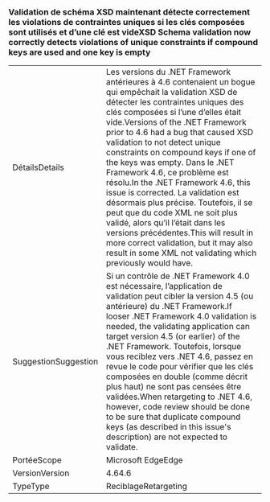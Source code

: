 ### <a name="xsd-schema-validation-now-correctly-detects-violations-of-unique-constraints-if-compound-keys-are-used-and-one-key-is-empty"></a><span data-ttu-id="781d9-101">Validation de schéma XSD maintenant détecte correctement les violations de contraintes uniques si les clés composées sont utilisés et d’une clé est vide</span><span class="sxs-lookup"><span data-stu-id="781d9-101">XSD Schema validation now correctly detects violations of unique constraints if compound keys are used and one key is empty</span></span>

|   |   |
|---|---|
|<span data-ttu-id="781d9-102">Détails</span><span class="sxs-lookup"><span data-stu-id="781d9-102">Details</span></span>|<span data-ttu-id="781d9-103">Les versions du .NET Framework antérieures à 4.6 contenaient un bogue qui empêchait la validation XSD de détecter les contraintes uniques des clés composées si l’une d’elles était vide.</span><span class="sxs-lookup"><span data-stu-id="781d9-103">Versions of the .NET Framework prior to 4.6 had a bug that caused XSD validation to not detect unique constraints on compound keys if one of the keys was empty.</span></span> <span data-ttu-id="781d9-104">Dans le .NET Framework 4.6, ce problème est résolu.</span><span class="sxs-lookup"><span data-stu-id="781d9-104">In the .NET Framework 4.6, this issue is corrected.</span></span> <span data-ttu-id="781d9-105">La validation est désormais plus précise. Toutefois, il se peut que du code XML ne soit plus validé, alors qu’il l’était dans les versions précédentes.</span><span class="sxs-lookup"><span data-stu-id="781d9-105">This will result in more correct validation, but it may also result in some XML not validating which previously would have.</span></span>|
|<span data-ttu-id="781d9-106">Suggestion</span><span class="sxs-lookup"><span data-stu-id="781d9-106">Suggestion</span></span>|<span data-ttu-id="781d9-107">Si un contrôle de .NET Framework 4.0 est nécessaire, l’application de validation peut cibler la version 4.5 (ou antérieure) du .NET Framework.</span><span class="sxs-lookup"><span data-stu-id="781d9-107">If looser .NET Framework 4.0 validation is needed, the validating application can target version 4.5 (or earlier) of the .NET Framework.</span></span> <span data-ttu-id="781d9-108">Toutefois, lorsque vous reciblez vers .NET 4.6, passez en revue le code pour vérifier que les clés composées en double (comme décrit plus haut) ne sont pas censées être validées.</span><span class="sxs-lookup"><span data-stu-id="781d9-108">When retargeting to .NET 4.6, however, code review should be done to be sure that duplicate compound keys (as described in this issue's description) are not expected to validate.</span></span>|
|<span data-ttu-id="781d9-109">Portée</span><span class="sxs-lookup"><span data-stu-id="781d9-109">Scope</span></span>|<span data-ttu-id="781d9-110">Microsoft Edge</span><span class="sxs-lookup"><span data-stu-id="781d9-110">Edge</span></span>|
|<span data-ttu-id="781d9-111">Version</span><span class="sxs-lookup"><span data-stu-id="781d9-111">Version</span></span>|<span data-ttu-id="781d9-112">4.6</span><span class="sxs-lookup"><span data-stu-id="781d9-112">4.6</span></span>|
|<span data-ttu-id="781d9-113">Type</span><span class="sxs-lookup"><span data-stu-id="781d9-113">Type</span></span>|<span data-ttu-id="781d9-114">Reciblage</span><span class="sxs-lookup"><span data-stu-id="781d9-114">Retargeting</span></span>|

